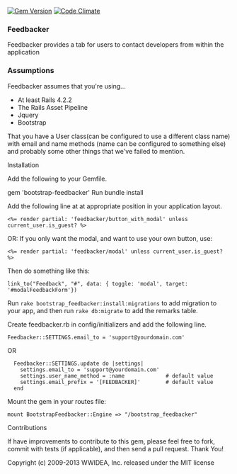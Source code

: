 [![Gem Version](https://badge.fury.io/rb/boostrap_feedbacker.png)](http://badge.fury.io/rb/bootstrap_feedbacker)
[![Code Climate](https://codeclimate.com/github/wwidea/bootstrap_feedbacker.png)](https://codeclimate.com/github/wwidea/bootstrap_feedbacker)


### Feedbacker
Feedbacker provides a tab for users to contact developers from within the application

### Assumptions

Feedbacker assumes that you're using...

* At least Rails 4.2.2
* The Rails Asset Pipeline
* Jquery
* Bootstrap

That you have a User class(can be configured to use a different class name) with email and name methods (name can be configured to something else)
and probably some other things that we've failed to mention.

Installation

Add the following to your Gemfile.

gem 'bootstrap-feedbacker'
Run bundle install

Add the following line at at appropriate position in your application layout.

```<%= render partial: 'feedbacker/button_with_modal' unless current_user.is_guest? %>```
 
OR: If you only want the modal, and want to use your own button, use:

```<%= render partial: 'feedbacker/modal' unless current_user.is_guest? %>```

Then do something like this:
 
```link_to("Feedback", "#", data: { toggle: 'modal', target: '#modalFeedbackForm'})```


Run ```rake bootstrap_feedbacker:install:migrations``` to add migration to your app, and then run ```rake db:migrate``` to add the remarks table.

Create feedbacker.rb in config/initializers and add the following line.

```Feedbacker::SETTINGS.email_to = 'support@yourdomain.com'```

OR
```
  Feedbacker::SETTINGS.update do |settings|
    settings.email_to = 'support@yourdomain.com'
    settings.user_name_method = :name             # default value
    settings.email_prefix = '[FEEDBACKER]'        # default value
  end
```

Mount the gem in your routes file:
```
mount BootstrapFeedbacker::Engine => "/bootstrap_feedbacker"
```

Contributions

If have improvements to contribute to this gem, please feel free to fork, commit with tests (if applicable), and then send a pull request. Thank You!

Copyright (c) 2009-2013 WWIDEA, Inc. released under the MIT license
